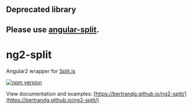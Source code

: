 ## **Deprecated library**
## **Please use [angular-split](https://github.com/bertrandg/angular-split).**

# ng2-split
Angular2 wrapper for [Split.js](https://github.com/nathancahill/Split.js)

[![npm version](https://badge.fury.io/js/ng2-split.svg)](https://badge.fury.io/js/ng2-split)

View documentation and examples:
[https://bertrandg.github.io/ng2-split/](https://bertrandg.github.io/ng2-split/)
